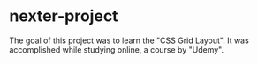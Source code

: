 # nexter-project
The goal of this project was to learn the "CSS Grid Layout". It was accomplished while studying online, a course by "Udemy".
